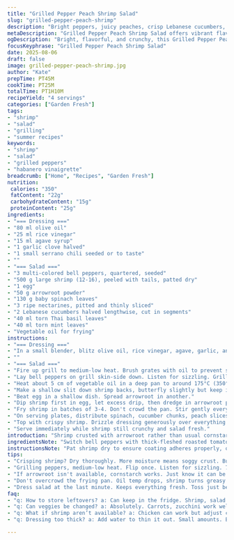 ```yaml
---
title: "Grilled Pepper Peach Shrimp Salad"
slug: "grilled-pepper-peach-shrimp"
description: "Bright peppers, juicy peaches, crisp Lebanese cucumbers, and crunchy fried shrimp coated in cornstarch. Tossed with a punchy habanero garlic vinaigrette rounded by Thai basil and mint. Grill peppers until blistered and tender. Fry shrimp hot until golden brown, light crunch. Balanced sweet heat from honey and chili. No nuts, gluten-free, dairy-free."
metaDescription: "Grilled Pepper Peach Shrimp Salad offers vibrant flavors with peppers, peaches, and crispy shrimp. A bold habanero garlic vinaigrette ties it all together."
ogDescription: "Bright, flavorful, and crunchy, this Grilled Pepper Peach Shrimp Salad is elevated by a spicy habanero dressing. A must-try seafood delight!"
focusKeyphrase: "Grilled Pepper Peach Shrimp Salad"
date: 2025-08-06
draft: false
image: grilled-pepper-peach-shrimp.jpg
author: "Kate"
prepTime: PT45M
cookTime: PT25M
totalTime: PT1H10M
recipeYield: "4 servings"
categories: ["Garden Fresh"]
tags:
- "shrimp"
- "salad"
- "grilling"
- "summer recipes"
keywords:
- "shrimp"
- "salad"
- "grilled peppers"
- "habanero vinaigrette"
breadcrumb: ["Home", "Recipes", "Garden Fresh"]
nutrition: 
 calories: "350"
 fatContent: "22g"
 carbohydrateContent: "15g"
 proteinContent: "25g"
ingredients:
- "=== Dressing ==="
- "80 ml olive oil"
- "25 ml rice vinegar"
- "15 ml agave syrup"
- "1 garlic clove halved"
- "1 small serrano chili seeded or to taste"
- ""
- "=== Salad ==="
- "3 multi-colored bell peppers, quartered, seeded"
- "500 g large shrimp (12-16), peeled with tails, patted dry"
- "1 egg"
- "50 g arrowroot powder"
- "130 g baby spinach leaves"
- "3 ripe nectarines, pitted and thinly sliced"
- "2 Lebanese cucumbers halved lengthwise, cut in segments"
- "40 ml torn Thai basil leaves"
- "40 ml torn mint leaves"
- "Vegetable oil for frying"
instructions:
- "=== Dressing ==="
- "In a small blender, blitz olive oil, rice vinegar, agave, garlic, and chili until smooth. Season with salt. If too thick, add 1-2 tsp water. Set aside to infuse flavors."
- ""
- "=== Salad ==="
- "Fire up grill to medium-low heat. Brush grates with oil to prevent sticking."
- "Lay bell peppers on grill skin-side down. Listen for sizzling. Grill 7-9 minutes while flipping once. Peppers should be tender with blistered skin popping under finger pressure. Remove, cool slightly. Dice into bite-size cubes."
- "Heat about 5 cm of vegetable oil in a deep pan to around 175°C (350°F). Use a candy or deep-fry thermometer if you have one. Oil too cool? Shrimp soggy; too hot? Burnt crust."
- "Make a shallow slit down shrimp backs, butterfly slightly but keep intact. Press shrimp flat enough so they'll crisp evenly."
- "Beat egg in a shallow dish. Spread arrowroot in another."
- "Dip shrimp first in egg, let excess drip, then dredge in arrowroot powder. Shake off excess flour to avoid clumps, which will turn gummy and greasy."
- "Fry shrimp in batches of 3-4. Don't crowd the pan. Stir gently every 30 seconds to keep shrimp separated and crisp. Look for bright golden color and firm texture, about 2.5-3.5 minutes depending on shrimp size. Drain on paper towel or wire rack. Sprinkle with salt while hot."
- "On serving plates, distribute spinach, cucumber chunks, peach slices, and grilled peppers evenly."
- "Top with crispy shrimp. Drizzle dressing generously over everything. Finish with torn basil and mint leaves sprinkled on top."
- "Serve immediately while shrimp still crunchy and salad fresh."
introduction: "Shrimp crusted with arrowroot rather than usual cornstarch gives a lighter, crisper crust that won't get greasy quickly. Tropical sweetness from nectarines brightens the smoky char from blistered peppers. Cucumbers add crunch and freshness, balancing soft spinach leaves. The dressing kicks up heat with serrano chili instead of habanero — a milder, more manageable punch but keeps depth with garlic and honey-like agave. Grill peppers low and slow to coax out natural sugars and soften skins, no charred bitterness. Fried shrimp pop with golden crunch — avoid overcrowding to keep bath temp steady. Herbs finish with aromatic bursts, a vivid splash amid textures. No mayonnaise here. No dairy fuss. Straightforward, showoff-worthy."
ingredientsNote: "Switch bell peppers with thick-fleshed roasted tomatoes if peppers unavailable — char still matters for sweet balance. Agave syrup replaces honey for smooth sweetness without crystallization risk. Arrowroot powder offers a gluten-free, light alternative to cornstarch that crisps beautifully but absorbs less oil. Small serrano chili keeps the heat adjustable; substitute with jalapeño if preferred milder. Use Lebanese cucumbers for their thin skin and crisp texture but regular English cucumber works if peeled and deseeded to avoid sogginess. Fresh Thai basil and mint are crucial; dried herbs won't deliver same fragrant brightness. For frying oil, canola or sunflower are stable high-heat options; avoid extra virgin olive oil here due to low smoke point."
instructionsNote: "Pat shrimp dry to ensure coating adheres properly, or you'll get soggy spots. Butterfly shrimp by gently slicing back to open flat without breaking apart — more surface area crisps better. Let grilled peppers cool briefly before dicing to prevent heat wilting other ingredients prematurely. Fry in small batches to maintain oil temperature; crowded oil lowers heat leading to greasy shrimp. Stir shrimp gently in oil to avoid sticking but don't over-handle or crust will break. Salt the shrimp immediately once drained — seasoning penetrates better while hot. Toss salad just before serving to keep spinach crisp, herbs fresh, and peaches juicy. Dress last step — makes sure flavors don’t turn salad soggy. Keep an eye on your grill heat; too hot will blacken peppers but leave inside undercooked and bitter. Instead of blending dressing in blender, can grate garlic finely and mince chili to infuse oil slowly if pressed for time."
tips:
- "Crisping shrimp? Dry thoroughly. More moisture means soggy crust. Butterfly shrimp right. More surface area equals crispness. Oil temp crucial. Around 175°C. Check often."
- "Grilling peppers, medium-low heat. Flip once. Listen for sizzling. 7-9 minutes for tender goodness. Cool, then dice. Slices need to be bite-sized, not too big."
- "If arrowroot isn't available, cornstarch works. Just know it can be greasier. For the dressing, garlic can be minced instead of blended. Infusing flavors slowly is key."
- "Don't overcrowd the frying pan. Oil temp drops, shrimp turns greasy. Fry in small batches. A candy thermometer helps keep things on point. Golden color is your signal."
- "Dress salad at the last minute. Keeps everything fresh. Toss just before serving. Use fresh herbs. Substitutions won’t yield the same aromatic punch. Always salt shrimping hot."
faq:
- "q: How to store leftovers? a: Can keep in the fridge. Shrimp, salad separate. Make sure shrimp isn't soggy. Crisp is key. Salad better fresh."
- "q: Can veggies be changed? a: Absolutely. Carrots, zucchini work well. Grilled tomatoes if peppers are gone. Keep an eye on cooking times."
- "q: What if shrimp aren’t available? a: Chicken can work but adjust cooking time. Or firm tofu for a vegetarian option. Texture changes, worth noting."
- "q: Dressing too thick? a: Add water to thin it out. Small amounts. Blend lightly again. Balance flavors so one doesn't overpower another too much."

---
```

